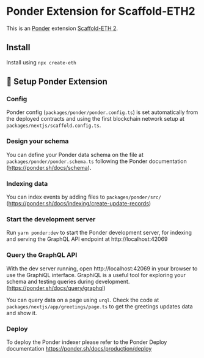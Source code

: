 # Ponder Extension for Scaffold-ETH2

This is an [Ponder](https://ponder.sh/) extension [Scaffold-ETH 2](https://scaffoldeth.io/).

## Install

Install using ```npx create-eth```


## 🚀 Setup Ponder Extension

### Config

Ponder config (```packages/ponder/ponder.config.ts```) is set automatically from the deployed contracts and using the first blockchain network setup at ```packages/nextjs/scaffold.config.ts```.

### Design your schema

You can define your Ponder data schema on the file at ```packages/ponder/ponder.schema.ts``` following the Ponder documentation (https://ponder.sh/docs/schema).

### Indexing data

You can index events by adding files to ```packages/ponder/src/``` (https://ponder.sh/docs/indexing/create-update-records)

### Start the development server

Run ```yarn ponder:dev``` to start the Ponder development server, for indexing and serving the GraphQL API endpoint at http://localhost:42069

### Query the GraphQL API

With the dev server running, open http://localhost:42069 in your browser to use the GraphiQL interface. GraphiQL is a useful tool for exploring your schema and testing queries during development. (https://ponder.sh/docs/query/graphql)

You can query data on a page using ```urql```. Check the code at ```packages/nextjs/app/greetings/page.ts``` to get the greetings updates data and show it.

### Deploy

To deploy the Ponder indexer please refer to the Ponder Deploy documentation https://ponder.sh/docs/production/deploy

